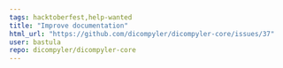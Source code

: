 ```yaml
---
tags: hacktoberfest,help-wanted
title: "Improve documentation"
html_url: "https://github.com/dicompyler/dicompyler-core/issues/37"
user: bastula
repo: dicompyler/dicompyler-core
---
```


